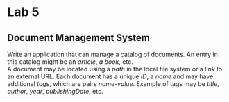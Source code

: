 # Lab 5

## Document Management System

Write an application that can manage a catalog of documents. An entry in this catalog might be an *article*, *a book*, etc.  
A document may be located using a *path* in the local file system or a *link* to an external URL. Each document has a unique *ID*, a *name* and may have additional *tags*, which are pairs *name-value*. Example of tags may be *title*, *author*, *year*, *publishingDate*, etc.
